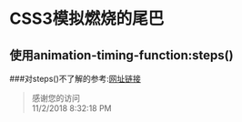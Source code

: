 # CSS3模拟燃烧的尾巴

## 使用animation-timing-function:steps()

###对steps()不了解的参考:[网址链接](http://ghmagical.com/article/page/id/0gU2Wefas7hn)


> 感谢您的访问						
> 11/2/2018 8:32:18 PM 